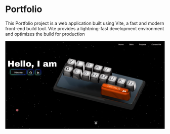 # Portfolio

This Portfolio project is a web application built using Vite, a fast and modern front-end build tool. Vite provides a lightning-fast development environment and optimizes the build for production

![Project Screenshot](./images/1st.png)

